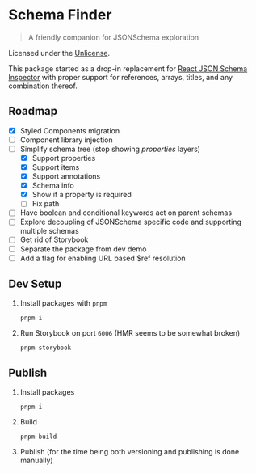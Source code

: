 # Schema Finder

> A friendly companion for JSONSchema exploration

Licensed under the [Unlicense].

This package started as a drop-in replacement for [React JSON Schema Inspector]
with proper support for references, arrays, titles, and any combination thereof.

## Roadmap

- [x] Styled Components migration
- [ ] Component library injection
- [ ] Simplify schema tree (stop showing _properties_ layers)
  - [x] Support properties
  - [x] Support items
  - [x] Support annotations
  - [x] Schema info
  - [x] Show if a property is required
  - [ ] Fix path
- [ ] Have boolean and conditional keywords act on parent schemas
- [ ] Explore decoupling of JSONSchema specific code and supporting multiple
      schemas
- [ ] Get rid of Storybook
- [ ] Separate the package from dev demo
- [ ] Add a flag for enabling URL based $ref resolution

## Dev Setup

1. Install packages with `pnpm`
   ```
   pnpm i
   ```
1. Run Storybook on port `6006` (HMR seems to be somewhat broken)
   ```
   pnpm storybook
   ```

## Publish

1. Install packages
   ```
   pnpm i
   ```
1. Build
   ```
   pnpm build
   ```
1. Publish (for the time being both versioning and publishing is done manually)

[react json schema inspector]:
  https://github.com/CarstenWickner/react-jsonschema-inspector
[unlicense]: ./LICENSE
